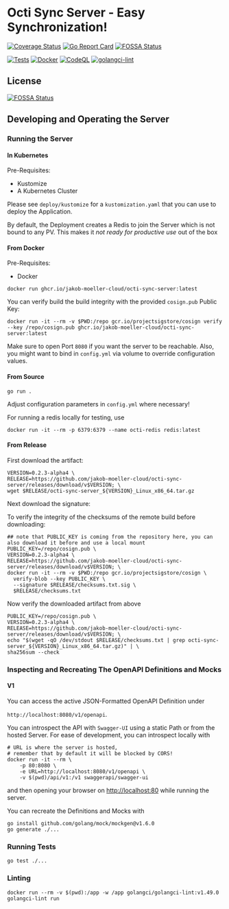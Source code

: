 # Octi Sync Server - Easy Synchronization!

[![Coverage Status](https://coveralls.io/repos/github/jakob-moeller-cloud/octi-sync-server/badge.svg?branch=main)](https://coveralls.io/github/jakob-moeller-cloud/octi-sync-server?branch=main)
[![Go Report Card](https://goreportcard.com/badge/github.com/jakob-moeller-cloud/octi-sync-server)](https://goreportcard.com/report/github.com/jakob-moeller-cloud/octi-sync-server)
[![FOSSA Status](https://app.fossa.com/api/projects/git%2Bgithub.com%2Fjakob-moeller-cloud%2Focti-sync-server.svg?type=shield)](https://app.fossa.com/projects/git%2Bgithub.com%2Fjakob-moeller-cloud%2Focti-sync-server?ref=badge_shield)

[![Tests](https://github.com/jakob-moeller-cloud/octi-sync-server/actions/workflows/test.yaml/badge.svg?branch=main)](https://github.com/jakob-moeller-cloud/octi-sync-server/actions/workflows/test.yaml)
[![Docker](https://github.com/jakob-moeller-cloud/octi-sync-server/actions/workflows/docker-publish.yml/badge.svg)](https://github.com/jakob-moeller-cloud/octi-sync-server/actions/workflows/docker-publish.yml)
[![CodeQL](https://github.com/jakob-moeller-cloud/octi-sync-server/actions/workflows/codeql.yml/badge.svg)](https://github.com/jakob-moeller-cloud/octi-sync-server/actions/workflows/codeql.yml)
[![golangci-lint](https://github.com/jakob-moeller-cloud/octi-sync-server/actions/workflows/golangci-lint.yaml/badge.svg)](https://github.com/jakob-moeller-cloud/octi-sync-server/actions/workflows/golangci-lint.yaml)


## License
[![FOSSA Status](https://app.fossa.com/api/projects/git%2Bgithub.com%2Fjakob-moeller-cloud%2Focti-sync-server.svg?type=large)](https://app.fossa.com/projects/git%2Bgithub.com%2Fjakob-moeller-cloud%2Focti-sync-server?ref=badge_large)


## Developing and Operating the Server

### Running the Server

#### In Kubernetes

Pre-Requisites:
- Kustomize
- A Kubernetes Cluster

Please see `deploy/kustomize` for a `kustomization.yaml` that you can use to deploy the Application.

By default, the Deployment creates a Redis to join the Server which is not bound to any PV.
This makes it *not ready for productive use* out of the box

#### From Docker

Pre-Requisites:
- Docker

```shell
docker run ghcr.io/jakob-moeller-cloud/octi-sync-server:latest
```

You can verify build the build integrity with the provided `cosign.pub` Public Key:

```shell
docker run -it --rm -v $PWD:/repo gcr.io/projectsigstore/cosign verify --key /repo/cosign.pub ghcr.io/jakob-moeller-cloud/octi-sync-server:latest
```

Make sure to open Port `8080` if you want the server to be reachable.
Also, you might want to bind in `config.yml` via volume to override configuration values.

#### From Source

```shell
go run .
```

Adjust configuration parameters in `config.yml` where necessary!

For running a redis locally for testing, use

```shell
docker run -it --rm -p 6379:6379 --name octi-redis redis:latest
```

#### From Release

First download the artifact:
```shell
VERSION=0.2.3-alpha4 \
RELEASE=https://github.com/jakob-moeller-cloud/octi-sync-server/releases/download/v$VERSION; \
wget $RELEASE/octi-sync-server_${VERSION}_Linux_x86_64.tar.gz
```

Next download the signature:

To verify the integrity of the checksums of the remote build before downloading:
```shell
## note that PUBLIC_KEY is coming from the repository here, you can also download it before and use a local mount
PUBLIC_KEY=/repo/cosign.pub \
VERSION=0.2.3-alpha4 \
RELEASE=https://github.com/jakob-moeller-cloud/octi-sync-server/releases/download/v$VERSION; \
docker run -it --rm -v $PWD:/repo gcr.io/projectsigstore/cosign \
  verify-blob --key PUBLIC_KEY \
  --signature $RELEASE/checksums.txt.sig \
  $RELEASE/checksums.txt
```

Now verify the downloaded artifact from above

```shell
PUBLIC_KEY=/repo/cosign.pub \
VERSION=0.2.3-alpha4 \
RELEASE=https://github.com/jakob-moeller-cloud/octi-sync-server/releases/download/v$VERSION; \
echo "$(wget -qO /dev/stdout $RELEASE/checksums.txt | grep octi-sync-server_${VERSION}_Linux_x86_64.tar.gz)" | \
sha256sum --check
```

### Inspecting and Recreating The OpenAPI Definitions and Mocks

#### V1

You can access the active JSON-Formatted OpenAPI Definition under

`http://localhost:8080/v1/openapi`.

You can introspect the API with `Swagger-UI` using a static Path or from the hosted Server. 
For ease of development, you can introspect locally with 

```shell
# URL is where the server is hosted, 
# remember that by default it will be blocked by CORS!
docker run -it --rm \
    -p 80:8080 \
    -e URL=http://localhost:8080/v1/openapi \
    -v $(pwd)/api/v1:/v1 swaggerapi/swagger-ui
```
and then opening your browser on [http://localhost:80](http://localhost:80) while running the server.

You can recreate the Definitions and Mocks with

```shell
go install github.com/golang/mock/mockgen@v1.6.0
go generate ./...
```

### Running Tests

```shell
go test ./...
```

### Linting

```shell
docker run --rm -v $(pwd):/app -w /app golangci/golangci-lint:v1.49.0 golangci-lint run
```